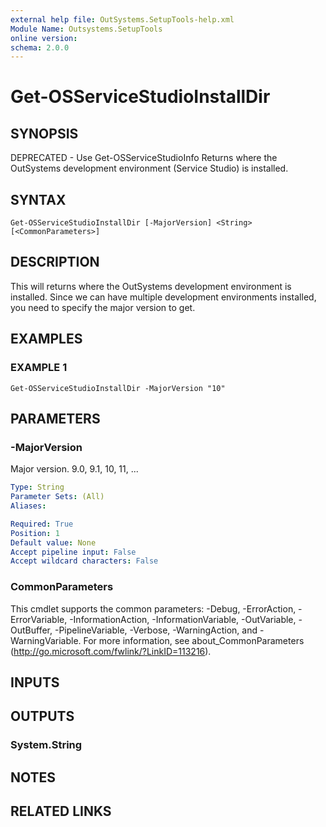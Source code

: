 ```yaml
---
external help file: OutSystems.SetupTools-help.xml
Module Name: Outsystems.SetupTools
online version:
schema: 2.0.0
---
```


# Get-OSServiceStudioInstallDir

## SYNOPSIS
DEPRECATED - Use Get-OSServiceStudioInfo
Returns where the OutSystems development environment (Service Studio) is installed.

## SYNTAX

```
Get-OSServiceStudioInstallDir [-MajorVersion] <String> [<CommonParameters>]
```

## DESCRIPTION
This will returns where the OutSystems development environment is installed.
Since we can have multiple development environments installed, you need to specify the major version to get.

## EXAMPLES

### EXAMPLE 1
```
Get-OSServiceStudioInstallDir -MajorVersion "10"
```

## PARAMETERS

### -MajorVersion
Major version.
9.0, 9.1, 10, 11, ...

```yaml
Type: String
Parameter Sets: (All)
Aliases:

Required: True
Position: 1
Default value: None
Accept pipeline input: False
Accept wildcard characters: False
```

### CommonParameters
This cmdlet supports the common parameters: -Debug, -ErrorAction, -ErrorVariable, -InformationAction, -InformationVariable, -OutVariable, -OutBuffer, -PipelineVariable, -Verbose, -WarningAction, and -WarningVariable.
For more information, see about_CommonParameters (http://go.microsoft.com/fwlink/?LinkID=113216).

## INPUTS

## OUTPUTS

### System.String
## NOTES

## RELATED LINKS
